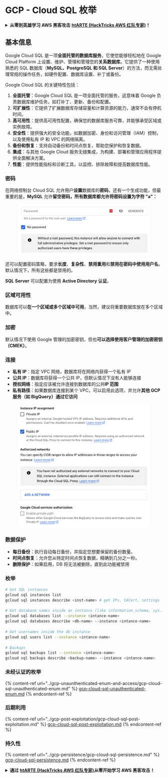 # GCP - Cloud SQL 枚举

<details>

<summary><strong>从零到英雄学习 AWS 黑客攻击</strong> <a href="https://training.hacktricks.xyz/courses/arte"><strong>htARTE (HackTricks AWS 红队专家)</strong></a><strong>！</strong></summary>

支持 HackTricks 的其他方式：

* 如果您想在 **HackTricks 中看到您的公司广告** 或 **以 PDF 格式下载 HackTricks**，请查看 [**订阅计划**](https://github.com/sponsors/carlospolop)！
* 获取 [**官方 PEASS & HackTricks 商品**](https://peass.creator-spring.com)
* 发现 [**PEASS 家族**](https://opensea.io/collection/the-peass-family)，我们独家的 [**NFT 集合**](https://opensea.io/collection/the-peass-family)
* **加入** 💬 [**Discord 群组**](https://discord.gg/hRep4RUj7f) 或 [**telegram 群组**](https://t.me/peass) 或在 **Twitter** 🐦 上 **关注** 我 [**@carlospolopm**](https://twitter.com/carlospolopm)**。**
* **通过向** [**HackTricks**](https://github.com/carlospolop/hacktricks) 和 [**HackTricks Cloud**](https://github.com/carlospolop/hacktricks-cloud) **提交 PR 来分享您的黑客技巧**
*
*
* &#x20;github 仓库。

</details>

## 基本信息

Google Cloud SQL 是一项**全面托管的数据库服务**，它使您能够轻松地在 Google Cloud Platform 上设置、维护、管理和管理您的**关系数据库**。它提供了一种使用熟悉的 SQL 数据库（**MySQL、PostgreSQL 和 SQL Server**）的方法，而无需处理常规的操作任务，如硬件配置、数据库设置、补丁或备份。

Google Cloud SQL 的关键特性包括：

1. **全面托管**：Google Cloud SQL 是一项全面托管的服务，这意味着 Google 负责数据库维护任务，如打补丁、更新、备份和配置。
2. **可扩展性**：它提供了扩展数据库存储容量和计算资源的能力，通常不会有停机时间。
3. **高可用性**：提供高可用性配置，确保您的数据库服务可靠，并能够承受区域或实例故障。
4. **安全性**：提供强大的安全功能，如数据加密、身份和访问管理（IAM）控制，以及使用私有 IP 和 VPC 的网络隔离。
5. **备份和恢复**：支持自动备份和时间点恢复，帮助您保护和恢复数据。
6. **集成**：与其他 Google Cloud 服务无缝集成，为构建、部署和管理应用程序提供全面解决方案。
7. **性能**：提供性能指标和诊断工具，以监控、排除故障和提高数据库性能。

### 密码

在网络控制台 Cloud SQL 允许用户**设置**数据库的**密码**，还有一个生成功能，但最重要的是，**MySQL** 允许**留空密码，所有数据库都允许将密码设置为字符 "a"：**

<figure><img src="../../../.gitbook/assets/image (1).png" alt=""><figcaption></figcaption></figure>

还可以配置密码策略，要求**长度**、**复杂性**、**禁用重用**和**禁用在密码中使用用户名**。默认情况下，所有这些都是禁用的。

**SQL Server** 可以配置为使用 **Active Directory 认证**。

### 区域可用性

数据库可以**在一个区域或多个区域中可用**，当然，建议将重要数据库放在多个区域中。

### 加密

默认情况下使用 Google 管理的加密密钥，但也**可以选择使用客户管理的加密密钥（CMEK）**。

### 连接

* **私有 IP**：指定 VPC 网络，数据库将在网络内获得一个私有 IP
* **公共 IP**：数据库将获得一个公共 IP，但默认情况下没有人能够连接
* **授权网络**：指定应该被允许连接到数据库的公共**IP 范围**
* **私有路径**：如果数据库连接到某个 VPC，可以启用此选项，并允许**其他 GCP 服务（如 BigQuery）通过它访问**

<figure><img src="../../../.gitbook/assets/image (1) (1).png" alt=""><figcaption></figcaption></figure>

### 数据保护

* **每日备份**：执行自动每日备份，并指定您想要保留的备份数量。
* **时间点恢复**：允许您从特定时间点恢复数据，精确到几分之一秒。
* **删除保护**：如果启用，DB 将无法被删除，直到此功能被禁用

### 枚举
```bash
# Get SQL instances
gcloud sql instances list
gcloud sql instances describe <inst-name> # get IPs, CACert, settings

# Get database names inside an instance (like information_schema, sys...)
gcloud sql databases list --instance <intance-name>
gcloud sql databases describe <db-name> --instance <intance-name>

# Get usernames inside the db instance
gcloud sql users list --instance <intance-name>

# Backups
gcloud sql backups list --instance <intance-name>
gcloud sql backups describe <backup-name> --instance <intance-name>
```
### 未经认证的枚举

{% content-ref url="../gcp-unaunthenticated-enum-and-access/gcp-cloud-sql-unauthenticated-enum.md" %}
[gcp-cloud-sql-unauthenticated-enum.md](../gcp-unaunthenticated-enum-and-access/gcp-cloud-sql-unauthenticated-enum.md)
{% endcontent-ref %}

### 后期利用

{% content-ref url="../gcp-post-exploitation/gcp-cloud-sql-post-exploitation.md" %}
[gcp-cloud-sql-post-exploitation.md](../gcp-post-exploitation/gcp-cloud-sql-post-exploitation.md)
{% endcontent-ref %}

### 持久性

{% content-ref url="../gcp-persistence/gcp-cloud-sql-persistence.md" %}
[gcp-cloud-sql-persistence.md](../gcp-persistence/gcp-cloud-sql-persistence.md)
{% endcontent-ref %}

<details>

<summary><strong>通过</strong> <a href="https://training.hacktricks.xyz/courses/arte"><strong>htARTE (HackTricks AWS 红队专家)</strong></a><strong>从零开始学习 AWS 黑客攻击！</strong></summary>

支持 HackTricks 的其他方式：

* 如果您希望在 HackTricks 中看到您的**公司广告**或**下载 HackTricks 的 PDF**，请查看[**订阅计划**](https://github.com/sponsors/carlospolop)！
* 获取[**官方 PEASS & HackTricks 商品**](https://peass.creator-spring.com)
* 发现[**PEASS 家族**](https://opensea.io/collection/the-peass-family)，我们独家的 [**NFTs 集合**](https://opensea.io/collection/the-peass-family)
* **加入** 💬 [**Discord 群组**](https://discord.gg/hRep4RUj7f) 或 [**telegram 群组**](https://t.me/peass) 或在 **Twitter** 🐦 上**关注**我 [**@carlospolopm**](https://twitter.com/carlospolopm)**。**
* **通过向** [**HackTricks**](https://github.com/carlospolop/hacktricks) 和 [**HackTricks Cloud**](https://github.com/carlospolop/hacktricks-cloud) github 仓库提交 PR 来**分享您的黑客技巧。

</details>
